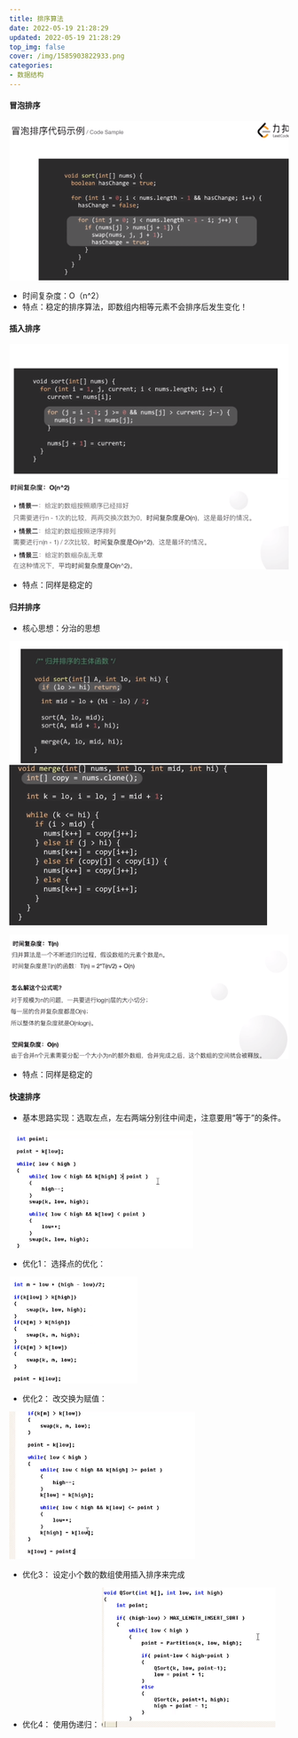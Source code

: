 ```yaml
---
title: 排序算法
date: 2022-05-19 21:28:29
updated: 2022-05-19 21:28:29
top_img: false
cover: /img/1585903822933.png
categories:
- 数据结构
---
```


#### 冒泡排序

![冒泡排序示例:](/img/1585903822933.png)

* 时间复杂度：O（n^2）
* 特点：稳定的排序算法，即数组内相等元素不会排序后发生变化！

#### 插入排序


![插入排序示例](/img/1585907380155.png)
![插入排序时间复杂度](/img/1585908731720.png)

* 特点：同样是稳定的

#### 归并排序

* 核心思想：分治的思想

![归并排序代码1](/img/1585908824999.png)
![归并排序代码2](/img/1585908857419.png)

![复杂度分析](/img/1585909201370.png)

* 特点：同样是稳定的

#### 快速排序

* 基本思路实现：选取左点，左右两端分别往中间走，注意要用“等于”的条件。

![基本的快排的Partition函数实现](/img/1586247034757.png)


* 优化1： 选择点的优化：

![选点优化的快排Partition函数](/img/1586247286704.png)

* 优化2： 改交换为赋值：

![交换换赋值的优化的快排Partition函数](/img/1586247445746.png)

* 优化3： 设定小个数的数组使用插入排序来完成

* 优化4： 使用伪递归：
![伪递归优化快排](/img/1586248831375.png)

